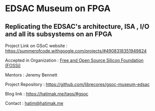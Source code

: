 # EDSAC Museum on FPGA

## Replicating the EDSAC's architecture, ISA , I/O and all its subsystems on an FPGA

Project Link on GSoC website : <https://summerofcode.withgoogle.com/projects/#4908318351949824>

Accepted in Organization : [Free and Open Source Silicon Foundation (FOSSi)](https://fossi-foundation.org/)

Mentors : Jeremy Bennett

Project Repository : <https://github.com/librecores/gsoc-museum-edsac>

Blog link : <https://hatimak.me/tags/#gsoc>

Contact : [hatim@hatimak.me](mailto:hatim@hatimak.me)
